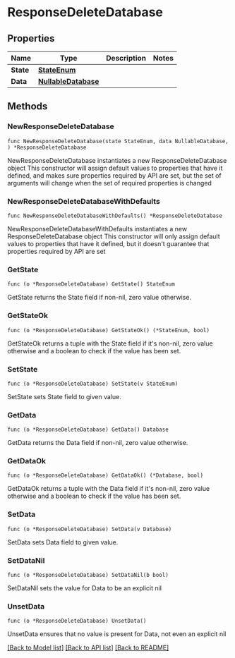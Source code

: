# ResponseDeleteDatabase

## Properties

Name | Type | Description | Notes
------------ | ------------- | ------------- | -------------
**State** | [**StateEnum**](StateEnum.md) |  | 
**Data** | [**NullableDatabase**](Database.md) |  | 

## Methods

### NewResponseDeleteDatabase

`func NewResponseDeleteDatabase(state StateEnum, data NullableDatabase, ) *ResponseDeleteDatabase`

NewResponseDeleteDatabase instantiates a new ResponseDeleteDatabase object
This constructor will assign default values to properties that have it defined,
and makes sure properties required by API are set, but the set of arguments
will change when the set of required properties is changed

### NewResponseDeleteDatabaseWithDefaults

`func NewResponseDeleteDatabaseWithDefaults() *ResponseDeleteDatabase`

NewResponseDeleteDatabaseWithDefaults instantiates a new ResponseDeleteDatabase object
This constructor will only assign default values to properties that have it defined,
but it doesn't guarantee that properties required by API are set

### GetState

`func (o *ResponseDeleteDatabase) GetState() StateEnum`

GetState returns the State field if non-nil, zero value otherwise.

### GetStateOk

`func (o *ResponseDeleteDatabase) GetStateOk() (*StateEnum, bool)`

GetStateOk returns a tuple with the State field if it's non-nil, zero value otherwise
and a boolean to check if the value has been set.

### SetState

`func (o *ResponseDeleteDatabase) SetState(v StateEnum)`

SetState sets State field to given value.


### GetData

`func (o *ResponseDeleteDatabase) GetData() Database`

GetData returns the Data field if non-nil, zero value otherwise.

### GetDataOk

`func (o *ResponseDeleteDatabase) GetDataOk() (*Database, bool)`

GetDataOk returns a tuple with the Data field if it's non-nil, zero value otherwise
and a boolean to check if the value has been set.

### SetData

`func (o *ResponseDeleteDatabase) SetData(v Database)`

SetData sets Data field to given value.


### SetDataNil

`func (o *ResponseDeleteDatabase) SetDataNil(b bool)`

 SetDataNil sets the value for Data to be an explicit nil

### UnsetData
`func (o *ResponseDeleteDatabase) UnsetData()`

UnsetData ensures that no value is present for Data, not even an explicit nil

[[Back to Model list]](../README.md#documentation-for-models) [[Back to API list]](../README.md#documentation-for-api-endpoints) [[Back to README]](../README.md)


